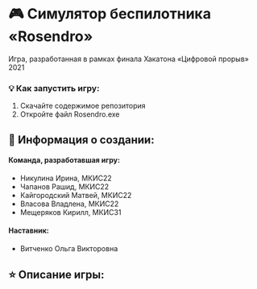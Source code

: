 # 🎮 Симулятор беспилотника «Rosendro»
Игра, разработанная в рамках финала Хакатона «Цифровой прорыв» 2021

### 💡 Как запустить игру: 
1. Скачайте содержимое репозитория
2. Откройте файл Rosendro.exe

## 📝 Информация о создании:
#### Команда, разработавшая игру:
- Никулина Ирина, МКИС22
- Чапанов Рашид, МКИС22
- Кайгородский Матвей, МКИС22
- Власова Владлена, МКИС22
- Мещеряков Кирилл, МКИС31

#### Наставник:
- Витченко Ольга Викторовна

## ⭐ Описание игры:
